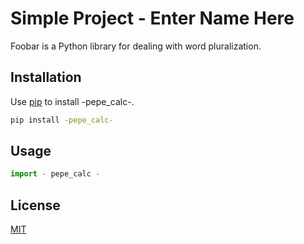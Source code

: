 # Simple Project - Enter Name Here

Foobar is a Python library for dealing with word pluralization.

## Installation

Use [pip](https://pip.pypa.io/en/stable/) to install -pepe_calc-.

```bash
pip install -pepe_calc-
```

## Usage

```python
import - pepe_calc -
```

## License
[MIT](https://choosealicense.com/licenses/mit/)